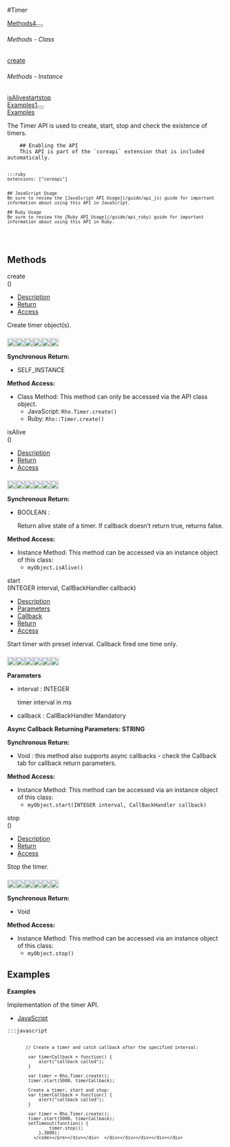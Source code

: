 #Timer
<div class="btn-group"><a href="#Methods" class="btn btn-outline-secondary">Methods<span class="badge badge-secondary ml-3">4</span></a><button type="button" class="btn btn-outline-secondary dropdown-toggle dropdown-toggle-split" id="dropdownMenuReference" data-toggle="dropdown" aria-haspopup="true" aria-expanded="false" data-reference="parent"></button><div class="dropdown-menu" style="max-height: 500px;overflow: auto;"><h6 class="dropdown-header">Methods - Class</h6>
<a href="#mcreateSTATIC" data-target="cMethodcreate" class="dropdown-item">create</a><h6 class="dropdown-header">Methods - Instance</h6>
<a href="#misAliveINSTANCE" data-target="cMethodisAlive" class="dropdown-item">isAlive</a><a href="#mstartINSTANCE" data-target="cMethodstart" class="dropdown-item">start</a><a href="#mstopINSTANCE" data-target="cMethodstop" class="dropdown-item">stop</a></div></div><div class="btn-group"><a href="#Examples" class="btn btn-outline-secondary">Examples<span class="badge badge-secondary ml-3">1</span></a><button type="button" class="btn btn-outline-secondary dropdown-toggle dropdown-toggle-split" id="dropdownMenuReference" data-toggle="dropdown" aria-haspopup="true" aria-expanded="false" data-reference="parent"></button><div class="dropdown-menu" style="max-height: 500px;overflow: auto;"><a href="#e0" data-target="eExample0" class="dropdown-item">Examples</a></div></div><div id="apibody" class="mt-3">
<p>The Timer API is used to create, start, stop and check the existence of timers.</p>
<pre><code>    ## Enabling the API
    This API is part of the `coreapi` extension that is included automatically.

    :::ruby
    extensions: ["coreapi"]


    ## JavaScript Usage
    Be sure to review the [JavaScript API Usage](/guide/api_js) guide for important information about using this API in JavaScript.

    ## Ruby Usage
    Be sure to review the [Ruby API Usage](/guide/api_ruby) guide for important information about using this API in Ruby.
</code></pre>


<a name='Methods'></a>
<h2>Methods</h2>

<div class="accordion" id="accordion"><a name ='mcreateSTATIC'/><div class=' method  js ruby android ios' id='mcreateSTATIC'><div class="signature d-flex"><div class="name">create</div><div class='parameters'>()</div></div><ul class="nav nav-tabs"><li class='nav-item'><a class="nav-link active" href="#mcreateSTATIC1" data-toggle="tab">Description</a></li><li  class='nav-item'><a class="nav-link" href="#mcreateSTATIC4" data-toggle="tab">Return</a></li><li  class='nav-item'><a class="nav-link" href="#mcreateSTATIC6" data-toggle="tab">Access</a></li></ul><div class='tab-content border border-top-0 mb-3 p-3' id='tc-createSTATIC'><div class="tab-pane fade active show" id="mcreateSTATIC1"><p>Create timer object(s).</p>
<p><div><p><img src="/img/js.png" style="width: 20px;padding-top: 8px" rel="tooltip" title="JavaScript"><img src="/img/ruby.png" style="width: 20px;padding-top: 8px" rel="tooltip" title="Ruby"><img src="/img/android.png" style="width: 20px;padding-top: 8px" rel="tooltip" title="Android"><img src="/img/ios.png" style="width: 20px;padding-top: 8px" rel="tooltip" title="iphone, ipod touch, ipad"><img src="/img/windowsmobile.png" style="height: 20px;padding-top: 8px" rel="tooltip" title="Windows Mobile, Windows CE, Windows Embedded"><img src="/img/windows.jpg" style="width: 20px;padding-top: 8px" rel="tooltip" title="Windows Desktop"></p></div></p></div><div class="tab-pane fade" id="mcreateSTATIC2"></div><div class="tab-pane fade" id="mcreateSTATIC3"></div><div class="tab-pane fade" id="mcreateSTATIC4"><div><p><strong>Synchronous Return:</strong></p><ul><li>SELF_INSTANCE</li></ul></div></div><div class="tab-pane fade" id="mcreateSTATIC6"><div><p><strong>Method Access:</strong></p><ul><li><i class="icon-book"></i>Class Method: This method can only be accessed via the API class object. <ul><li>JavaScript: <code>Rho.Timer.create()</code> </li><li>Ruby: <code>Rho::Timer.create()</code></li></ul></li></ul></div></div></div>  </div><a name ='misAliveINSTANCE'/><div class=' method  js ruby android ios' id='misAliveINSTANCE'><div class="signature d-flex"><div class="name">isAlive</div><div class='parameters'>()</div></div><ul class="nav nav-tabs"><li class='nav-item'><a class="nav-link active" href="#misAliveINSTANCE1" data-toggle="tab">Description</a></li><li  class='nav-item'><a class="nav-link" href="#misAliveINSTANCE4" data-toggle="tab">Return</a></li><li  class='nav-item'><a class="nav-link" href="#misAliveINSTANCE6" data-toggle="tab">Access</a></li></ul><div class='tab-content border border-top-0 mb-3 p-3' id='tc-isAliveINSTANCE'><div class="tab-pane fade active show" id="misAliveINSTANCE1"><p><div><p><img src="/img/js.png" style="width: 20px;padding-top: 8px" rel="tooltip" title="JavaScript"><img src="/img/ruby.png" style="width: 20px;padding-top: 8px" rel="tooltip" title="Ruby"><img src="/img/android.png" style="width: 20px;padding-top: 8px" rel="tooltip" title="Android"><img src="/img/ios.png" style="width: 20px;padding-top: 8px" rel="tooltip" title="iphone, ipod touch, ipad"><img src="/img/windowsmobile.png" style="height: 20px;padding-top: 8px" rel="tooltip" title="Windows Mobile, Windows CE, Windows Embedded"><img src="/img/windows.jpg" style="width: 20px;padding-top: 8px" rel="tooltip" title="Windows Desktop"></p></div></p></div><div class="tab-pane fade" id="misAliveINSTANCE2"></div><div class="tab-pane fade" id="misAliveINSTANCE3"></div><div class="tab-pane fade" id="misAliveINSTANCE4"><div><p><strong>Synchronous Return:</strong></p><ul><li>BOOLEAN : <p>Return alive state of a timer. If callback doesn&rsquo;t return true, returns false.</p>
</li></ul></div></div><div class="tab-pane fade" id="misAliveINSTANCE6"><div><p><strong>Method Access:</strong></p><ul><li><i class="icon-file"></i>Instance Method: This method can be accessed via an instance object of this class: <ul><li><code>myObject.isAlive()</code></li></ul></li></ul></div></div></div>  </div><a name ='mstartINSTANCE'/><div class=' method  js ruby android ios' id='mstartINSTANCE'><div class="signature d-flex"><div class="name">start</div><div class='parameters'>(<span class="text-info">INTEGER</span> interval, <span class='text-info'>CallBackHandler</span> callback)</div></div><ul class="nav nav-tabs"><li class='nav-item'><a class="nav-link active" href="#mstartINSTANCE1" data-toggle="tab">Description</a></li><li  class='nav-item'><a class="nav-link" href="#mstartINSTANCE2" data-toggle="tab">Parameters</a></li><li  class='nav-item'><a class="nav-link" href="#mstartINSTANCE3" data-toggle="tab">Callback</a></li><li  class='nav-item'><a class="nav-link" href="#mstartINSTANCE4" data-toggle="tab">Return</a></li><li  class='nav-item'><a class="nav-link" href="#mstartINSTANCE6" data-toggle="tab">Access</a></li></ul><div class='tab-content border border-top-0 mb-3 p-3' id='tc-startINSTANCE'><div class="tab-pane fade active show" id="mstartINSTANCE1"><p>Start timer with preset interval. Callback fired one time only.</p>
<p><div><p><img src="/img/js.png" style="width: 20px;padding-top: 8px" rel="tooltip" title="JavaScript"><img src="/img/ruby.png" style="width: 20px;padding-top: 8px" rel="tooltip" title="Ruby"><img src="/img/android.png" style="width: 20px;padding-top: 8px" rel="tooltip" title="Android"><img src="/img/ios.png" style="width: 20px;padding-top: 8px" rel="tooltip" title="iphone, ipod touch, ipad"><img src="/img/windowsmobile.png" style="height: 20px;padding-top: 8px" rel="tooltip" title="Windows Mobile, Windows CE, Windows Embedded"><img src="/img/windows.jpg" style="width: 20px;padding-top: 8px" rel="tooltip" title="Windows Desktop"></p></div></p></div><div class="tab-pane fade" id="mstartINSTANCE2"><div><p><strong>Parameters</strong></p><ul><li>interval : <span class='text-info'>INTEGER</span><p><p>timer interval in ms</p>
 </p></li><li>callback : <span class='text-info'>CallBackHandler</span> <span class='badge badge-warning'>Mandatory</span> </li></ul></div></div><div class="tab-pane fade" id="mstartINSTANCE3"><div><p><strong>Async Callback Returning Parameters: <span class='text-info'>STRING</span></strong></p><ul></ul></div></div><div class="tab-pane fade" id="mstartINSTANCE4"><div><p><strong>Synchronous Return:</strong></p><ul><li>Void : this method also supports async callbacks - check the Callback tab for callback return parameters.</li></ul></div></div><div class="tab-pane fade" id="mstartINSTANCE6"><div><p><strong>Method Access:</strong></p><ul><li><i class="icon-file"></i>Instance Method: This method can be accessed via an instance object of this class: <ul><li><code>myObject.start(<span class="text-info">INTEGER</span> interval, <span class='text-info'>CallBackHandler</span> callback)</code></li></ul></li></ul></div></div></div>  </div><a name ='mstopINSTANCE'/><div class=' method  js ruby android ios' id='mstopINSTANCE'><div class="signature d-flex"><div class="name">stop</div><div class='parameters'>()</div></div><ul class="nav nav-tabs"><li class='nav-item'><a class="nav-link active" href="#mstopINSTANCE1" data-toggle="tab">Description</a></li><li  class='nav-item'><a class="nav-link" href="#mstopINSTANCE4" data-toggle="tab">Return</a></li><li  class='nav-item'><a class="nav-link" href="#mstopINSTANCE6" data-toggle="tab">Access</a></li></ul><div class='tab-content border border-top-0 mb-3 p-3' id='tc-stopINSTANCE'><div class="tab-pane fade active show" id="mstopINSTANCE1"><p>Stop the timer.</p>
<p><div><p><img src="/img/js.png" style="width: 20px;padding-top: 8px" rel="tooltip" title="JavaScript"><img src="/img/ruby.png" style="width: 20px;padding-top: 8px" rel="tooltip" title="Ruby"><img src="/img/android.png" style="width: 20px;padding-top: 8px" rel="tooltip" title="Android"><img src="/img/ios.png" style="width: 20px;padding-top: 8px" rel="tooltip" title="iphone, ipod touch, ipad"><img src="/img/windowsmobile.png" style="height: 20px;padding-top: 8px" rel="tooltip" title="Windows Mobile, Windows CE, Windows Embedded"><img src="/img/windows.jpg" style="width: 20px;padding-top: 8px" rel="tooltip" title="Windows Desktop"></p></div></p></div><div class="tab-pane fade" id="mstopINSTANCE2"></div><div class="tab-pane fade" id="mstopINSTANCE3"></div><div class="tab-pane fade" id="mstopINSTANCE4"><div><p><strong>Synchronous Return:</strong></p><ul><li>Void</li></ul></div></div><div class="tab-pane fade" id="mstopINSTANCE6"><div><p><strong>Method Access:</strong></p><ul><li><i class="icon-file"></i>Instance Method: This method can be accessed via an instance object of this class: <ul><li><code>myObject.stop()</code></li></ul></li></ul></div></div></div>  </div></div>
<a name='Examples'></a>
<h2>Examples</h2>

<a name='e0'></a><div class=' example' id='e0'><div class="accordion-group"><div class="accordion-heading"><span class="accordion-toggle"   href="#cExample0"><strong>Examples</strong></div><div id="cExample0" class="accordion-body">  <div class="accordion-inner">
<p>Implementation of the timer API.</p>
<ul class='nav nav-tabs' id='exI0-S0Tab'><li class="nav-item"><a class="nav-link active" href='#exI0-S0JS' data-toggle='tab'>JavaScript</a></li></ul><div class='tab-content border border-top-0 mb-3 p-3'><div class='tab-pane active show' id='exI0-S0JS'><pre class='CodeRay'><code>:::javascript

           // Create a timer and catch callback after the specified interval:

            var timerCallback = function() {
                alert("callback called");
            }

            var timer = Rho.Timer.create();
            timer.start(5000, timerCallback);

            Create a timer, start and stop:
            var timerCallback = function() {
                alert("callback called");
            }

            var timer = Rho.Timer.create();
            timer.start(5000, timerCallback);
            setTimeout(function() {
                    timer.stop();
                },3000);
              </code></pre></div></div>  </div></div></div></div></div>